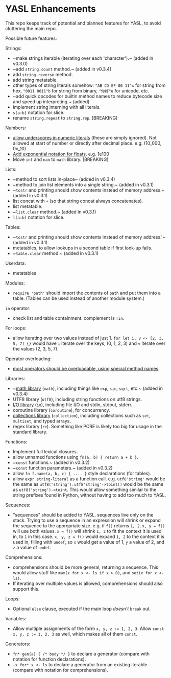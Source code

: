 # YASL Enhancements
This repo keeps track of potential and planned features for YASL, to avoid cluttering the main repo.

Possible future features:

Strings:
- ~make strings iterable (iterating over each 'character').~ (added in v0.3.0)
- ~add `string.count` method.~ (added in v0.3.4)
- add `string.reverse` method.
- add string metatable.
- other types of string literals somehow: `"AB CD EF 00 11"x` for string from hex, `"0011 0011"b` for string from binary, `"你好"u` for unicode, etc.
- ~add quick opcodes for builtin method names to reduce bytecode size and speed up interpreting.~ (added)
- implement string interning with all literals.
- `s[a:b]` notation for slice.
- rename `string.repeat` to `string.rep`. [BREAKING]

Numbers:
- [allow underscores in numeric literals](underscores-in-numeric-literals.md) (these are simply ignored). Not allowed at start of number or directly after decimal place. e.g. (10_000, 0x_10)
- [Add exponential notation for floats](exponential-notation.md). e.g. 1e100
- Move `inf` and `nan` to `math` library. [BREAKING]

Lists:
- ~method to sort lists in-place~ (added in v0.3.4)
- ~method to join list elements into a single string.~ (added in v0.3.1)
- ~`tostr` and printing should show contents instead of memory address.~ (added in v0.3.1)
- list concat with `+` (so that string concat always concatenates).
- list metatable.
- ~`list.clear` method.~ (added in v0.3.1)
- `l[a:b]` notation for slice.

Tables:
- ~`tostr` and printing should show contents instead of memory address.'~ (added in v0.3.1)
- metatables, to allow lookups in a second table if first look-up fails.
- ~`table.clear` method.~ (added in v0.3.1)

Userdata:
- metatables

Modules:
- `require 'path'` should import the contents of `path` and put them into a table. (Tables can be used instead of another module system.)

`in` operator:
- check list and table containment. complement is `!in`.

For loops:
- allow iterating over two values instead of just 1. `for let i, v <- [2, 3, 5, 7] {}` would have `i` iterate over the keys, (0, 1, 2, 3) and `v` iterate over the values (2, 3, 5, 7).

Operator overloading:
- [most operators should be overloadable, using special method names](operator-overloading.md).

Libraries:
- ~[math library](std-math.md) (`math`), including things like `exp`, `sin`, `sqrt`, etc.~ (added in v0.3.4)
- UTF8 library (`utf8`), including string functions on utf8 strings.
- [I/O library](std-io.md) (`io`), including file I/O and stdin, stdout, stderr.
- coroutine library (`coroutine`), for concurrency.
- [collections library](std-collections.md) (`collection`), including collections such as `set`, `multiset`, and typed arrays.
- regex library (`re`). Something like PCRE is likely too big for usage in the standard library.

Functions:
- Implement full lexical closures.
- allow unnamed functions using `fn(a, b) { return a + b }`.
- ~`const` functions.~ (added in v0.3.2)
- ~`const` function parameters.~ (added in v0.3.2)
- allow `fn f.name(a, b, c) { .... }` style declarations (for tables).
- allow `expr string-literal` as a function call. e.g. `utf8'string'` would be the same as `utf8('string')`. `utf8'string'->toint()` would be the same as `utf8('string')->toint`. This would allow something similar to the string prefixes found in Python, without having to add too much to YASL.

Sequences:
- "sequences" should be added to YASL. sequences live only on the stack. Trying to use a sequence in an expression will shrink or expand the sequence to the appropriate size. e.g. if `f()` returns `1, 2`, `x, y = f()` will use both values. `x = f()` will shrink `1, 2` to fit the context it is used in, to `1` in this case. `x, y, z = f()` would expand `1, 2` to the context it is used in, filling with `undef`, so `x` would get a value of 1, `y` a value of 2, and `z` a value of `undef`.

Comprehensions:
- comprehensions should be more general, returning a sequence. This would allow stuff like `max(x for x <- ls if x > 0)`, and `set(x for x <- ls)`.
- If iterating over multiple values is allowed, comprehensions should also support this.

Loops:
- Optional `else` clause, executed if the main loop _doesn't_ `break` out.

Variables:
- Allow multiple assignments of the form `x, y, z := 1, 2, 3`. Allow `const x, y, z := 1, 2, 3` as well, which makes all of them `const`.

Generators:
- `fn* gen(a) { /* body */ }` to declare a generator (compare with notation for function declarations).
- `-x for* x <- ls` to declare a generator from an existing iterable (compare with notation for comprehensions).
